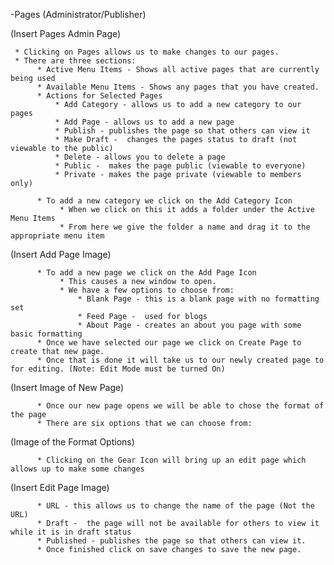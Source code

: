 -Pages (Administrator/Publisher)

(Insert Pages Admin Page)

     * Clicking on Pages allows us to make changes to our pages.
     * There are three sections:
          * Active Menu Items - Shows all active pages that are currently being used
          * Available Menu Items - Shows any pages that you have created.
          * Actions for Selected Pages
              * Add Category - allows us to add a new category to our pages
              * Add Page - allows us to add a new page
              * Publish - publishes the page so that others can view it
              * Make Draft -  changes the pages status to draft (not viewable to the public)
              * Delete - allows you to delete a page
              * Public -  makes the page public (viewable to everyone)
              * Private - makes the page private (viewable to members only)

          * To add a new category we click on the Add Category Icon
               * When we click on this it adds a folder under the Active Menu Items
               * From here we give the folder a name and drag it to the appropriate menu item 

(Insert Add Page Image)

          * To add a new page we click on the Add Page Icon
               * This causes a new window to open.
               * We have a few options to choose from:
                   * Blank Page - this is a blank page with no formatting set
                   * Feed Page -  used for blogs
                   * About Page - creates an about you page with some basic formatting
          * Once we have selected our page we click on Create Page to create that new page.
          * Once that is done it will take us to our newly created page to for editing. (Note: Edit Mode must be turned On)

(Insert Image of New Page)

          * Once our new page opens we will be able to chose the format of the page
          * There are six options that we can choose from:

(Image of the Format Options)

          * Clicking on the Gear Icon will bring up an edit page which allows up to make some changes

(Insert Edit Page Image)

          * URL - this allows us to change the name of the page (Not the URL)
          * Draft -  the page will not be available for others to view it while it is in draft status
          * Published - publishes the page so that others can view it.
          * Once finished click on save changes to save the new page.